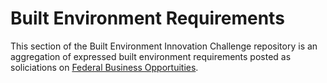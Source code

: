 # Built Environment Requirements
This section of the Built Environment Innovation Challenge repository is an aggregation of expressed built environment requirements posted as soliciations on [Federal Business Opportuities](https://www.fbo.gov/). 
